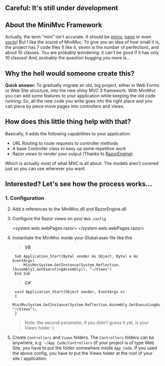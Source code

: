 ﻿## Careful: It's still under development

## About the MiniMvc Framework
Actually, the term "mini" isn't accurate. It should be [micro](http://en.wikipedia.org/wiki/Micro-), [nano](http://en.wikipedia.org/wiki/Nano-) or even [yocto](http://en.wikipedia.org/wiki/Yocto-)! But I like the sound of MiniMvc. To give you an idea of how small it is, the project has 7 code files (I like it, seven is the number of perfection), and about 10 classes. You are probably wondering: it can't be good if it has only 10 classes! And, probably the question bugging you more is...

## Why the hell would someone create this?
**Quick answer:** To gradually migrate an old, big project, either in Web Forms or Web Site structure, into the new shiny MVC 3 framework.
With MiniMvc you can add some features to your application while keeping the old code running. So, all the new code you write goes into the right place and you can piece by piece move pages into controllers and views.

## How does this little thing help with that?
Basically, it adds the following capabilities to your application:

* URL Routing to route requests to controller methods
* A base Controller class to easy up some repetitive work
* Razor views to render your output (Thanks to [RazorEngine](https://github.com/Antaris/RazorEngine))

Which is actually most of what MVC is all about. The models aren't covered just so you can use wherever you want.
## Interested? Let's see how the process works...

### 1. Configuration

2. Add a references to the MiniMvc.dll and RazorEngine.dll
2. Configure the Razor views on your `Web.config`
		<configuration>
			<configSections>
				<section name="razorEngine" type="RazorEngine.Configuration.RazorEngineConfigurationSection, RazorEngine" requirePermission="false"/>
				<sectionGroup name="system.web.webPages.razor" type="System.Web.WebPages.Razor.Configuration.RazorWebSectionGroup, System.Web.WebPages.Razor, Version=1.0.0.0, Culture=neutral, PublicKeyToken=31BF3856AD364E35">
					<section name="host" type="System.Web.WebPages.Razor.Configuration.HostSection, System.Web.WebPages.Razor, Version=1.0.0.0, Culture=neutral, PublicKeyToken=31BF3856AD364E35" requirePermission="false" />
					<section name="pages" type="System.Web.WebPages.Razor.Configuration.RazorPagesSection, System.Web.WebPages.Razor, Version=1.0.0.0, Culture=neutral, PublicKeyToken=31BF3856AD364E35" requirePermission="false" />
				</sectionGroup>
			</configSections>
			<system.web.webPages.razor>
				<pages pageBaseType="System.Web.Mvc.WebViewPage">
					<namespaces>
						<add namespace="System.Web.Mvc" />
						<add namespace="System.Web.Mvc.Ajax" />
						<add namespace="System.Web.Mvc.Html" />
						<add namespace="System.Web.Routing" />
						<add namespace="San.Model" />
					</namespaces>
				</pages>
			</system.web.webPages.razor>
		</configuration>

2. Instantiate the MiniMvc inside your Global.asax file like this
    
    > **VB**
    
        Sub Application_Start(ByVal sender As Object, ByVal e As EventArgs)
            MiniMvcSystem.GetInstance(System.Reflection.[Assembly].GetExecutingAssembly(), "~/Views")
        End Sub
    
    > **C#**
    
        void Application_Start(Object sender, EventArgs e)
        {
            MiniMvcSystem.GetInstance(System.Reflection.Assembly.GetExecutingAssembly(), "~/Views");
        }
    > Note: the second parameter, if you didn't guess it yet, is your Views folder :)

2. Create `Controllers` and `Views` folders. The `Controllers` folders can be anywhere, e.g. `~/App_Code/Controllers` (if your project is of type Web Site, you have to put the folder somewhere inside `App_Code`. If you used the above config, you have to put the Views folder at the root of your site / application.
